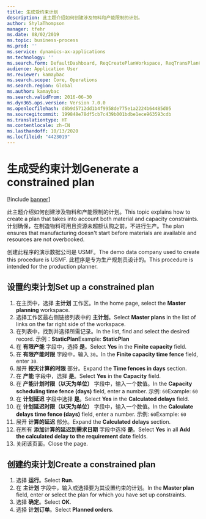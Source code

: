 ```yaml
---
title: 生成受约束计划
description: 此主题介绍如何创建涉及物料和产能限制的计划。
author: ShylaThompson
manager: tfehr
ms.date: 08/02/2019
ms.topic: business-process
ms.prod: ''
ms.service: dynamics-ax-applications
ms.technology: ''
ms.search.form: DefaultDashboard, ReqCreatePlanWorkspace, ReqTransPlanCard, ReqPlanSched
audience: Application User
ms.reviewer: kamaybac
ms.search.scope: Core, Operations
ms.search.region: Global
ms.author: kamaybac
ms.search.validFrom: 2016-06-30
ms.dyn365.ops.version: Version 7.0.0
ms.openlocfilehash: d8b9d5712dd1b4f9958de775e1a2224b64485d05
ms.sourcegitcommit: 199848e78df5cb7c439b001bdbe1ece963593cdb
ms.translationtype: HT
ms.contentlocale: zh-CN
ms.lasthandoff: 10/13/2020
ms.locfileid: "4423019"
---
```

# <a name="generate-a-constrained-plan"></a><span data-ttu-id="12696-103">生成受约束计划</span><span class="sxs-lookup"><span data-stu-id="12696-103">Generate a constrained plan</span></span>

[!include [banner](../../includes/banner.md)]

<span data-ttu-id="12696-104">此主题介绍如何创建涉及物料和产能限制的计划。</span><span class="sxs-lookup"><span data-stu-id="12696-104">This topic explains how to create a plan that takes into account both material and capacity constraints.</span></span> <span data-ttu-id="12696-105">计划确保，在制造物料可用且资源未超额认购之前，不进行生产。</span><span class="sxs-lookup"><span data-stu-id="12696-105">The plan ensures that manufacturing doesn't start before materials are available and resources are not overbooked.</span></span> 

<span data-ttu-id="12696-106">创建此程序的演示数据公司是 USMF。</span><span class="sxs-lookup"><span data-stu-id="12696-106">The demo data company used to create this procedure is USMF.</span></span> <span data-ttu-id="12696-107">此程序是专为生产规划员设计的。</span><span class="sxs-lookup"><span data-stu-id="12696-107">This procedure is intended for the production planner.</span></span>


## <a name="set-up-a-constrained-plan"></a><span data-ttu-id="12696-108">设置约束计划</span><span class="sxs-lookup"><span data-stu-id="12696-108">Set up a constrained plan</span></span>
1. <span data-ttu-id="12696-109">在主页中，选择 **主计划** 工作区。</span><span class="sxs-lookup"><span data-stu-id="12696-109">In the home page, select the **Master planning** workspace.</span></span>
2. <span data-ttu-id="12696-110">选择工作区最右侧链接列表中的 **主计划**。</span><span class="sxs-lookup"><span data-stu-id="12696-110">Select **Master plans** in the list of links on the far right side of the workspace.</span></span>
3. <span data-ttu-id="12696-111">在列表中，找到并选择所需记录。</span><span class="sxs-lookup"><span data-stu-id="12696-111">In the list, find and select the desired record.</span></span> <span data-ttu-id="12696-112">示例：**StaticPlan**</span><span class="sxs-lookup"><span data-stu-id="12696-112">Example: **StaticPlan**</span></span>  
4. <span data-ttu-id="12696-113">在 **有限产能** 字段中，选择 **是**。</span><span class="sxs-lookup"><span data-stu-id="12696-113">Select **Yes** in the **Finite capacity** field.</span></span>
5. <span data-ttu-id="12696-114">在 **有限产能时限** 字段中，输入 `30`。</span><span class="sxs-lookup"><span data-stu-id="12696-114">In the **Finite capacity time fence** field, enter `30`.</span></span>
6. <span data-ttu-id="12696-115">展开 **按天计算的时限** 部分。</span><span class="sxs-lookup"><span data-stu-id="12696-115">Expand the **Time fences in days** section.</span></span>
7. <span data-ttu-id="12696-116">在 **产能** 字段中，选择 **是**。</span><span class="sxs-lookup"><span data-stu-id="12696-116">Select **Yes** in the **Capacity** field.</span></span>
8. <span data-ttu-id="12696-117">在 **产能计划时限（以天为单位）** 字段中，输入一个数值。</span><span class="sxs-lookup"><span data-stu-id="12696-117">In the **Capacity scheduling time fence (days)** field, enter a number.</span></span> <span data-ttu-id="12696-118">示例: `60`</span><span class="sxs-lookup"><span data-stu-id="12696-118">Example: `60`</span></span>  
9. <span data-ttu-id="12696-119">在 **计划延迟** 字段中选择 **是**。</span><span class="sxs-lookup"><span data-stu-id="12696-119">Select **Yes** in the **Calculated delays** field.</span></span>
10. <span data-ttu-id="12696-120">在 **计划延迟时限（以天为单位）** 字段中，输入一个数值。</span><span class="sxs-lookup"><span data-stu-id="12696-120">In the **Calculate delays time fence (days)** field, enter a number.</span></span> <span data-ttu-id="12696-121">示例: `60`</span><span class="sxs-lookup"><span data-stu-id="12696-121">Example: `60`</span></span> 
11. <span data-ttu-id="12696-122">展开 **计算的延迟** 部分。</span><span class="sxs-lookup"><span data-stu-id="12696-122">Expand the **Calculated delays** section.</span></span>
12. <span data-ttu-id="12696-123">在所有 **添加计算的延迟到需求日期** 字段中选择 **是**。</span><span class="sxs-lookup"><span data-stu-id="12696-123">Select **Yes** in all **Add the calculated delay to the requirement date** fields.</span></span>
13. <span data-ttu-id="12696-124">关闭该页面。</span><span class="sxs-lookup"><span data-stu-id="12696-124">Close the page.</span></span>

## <a name="create-a-constrained-plan"></a><span data-ttu-id="12696-125">创建约束计划</span><span class="sxs-lookup"><span data-stu-id="12696-125">Create a constrained plan</span></span>
1. <span data-ttu-id="12696-126">选择 **运行**。</span><span class="sxs-lookup"><span data-stu-id="12696-126">Select **Run**.</span></span>
2. <span data-ttu-id="12696-127">在 **主计划** 字段中，输入或选择要为其设置约束的计划。</span><span class="sxs-lookup"><span data-stu-id="12696-127">In the **Master plan** field, enter or select the plan for which you have set up constraints.</span></span>  
3. <span data-ttu-id="12696-128">选择 **确定**。</span><span class="sxs-lookup"><span data-stu-id="12696-128">Select **OK**.</span></span>
4. <span data-ttu-id="12696-129">选择 **计划订单**。</span><span class="sxs-lookup"><span data-stu-id="12696-129">Select **Planned orders**.</span></span>


